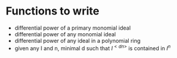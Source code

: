 # Functions to write

- differential power of a primary monomial ideal
- differential power of any monomial ideal
- differential power of any ideal in a polynomial ring
- given any I and n, minimal d such that $I^{<dn>}$ is contained in $I^n$
